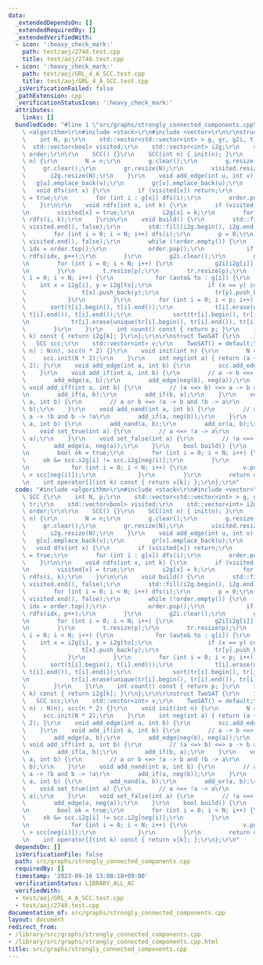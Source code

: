 ```yaml
---
data:
  _extendedDependsOn: []
  _extendedRequiredBy: []
  _extendedVerifiedWith:
  - icon: ':heavy_check_mark:'
    path: test/aoj/2748.test.cpp
    title: test/aoj/2748.test.cpp
  - icon: ':heavy_check_mark:'
    path: test/aoj/GRL_4_A_SCC.test.cpp
    title: test/aoj/GRL_4_A_SCC.test.cpp
  _isVerificationFailed: false
  _pathExtension: cpp
  _verificationStatusIcon: ':heavy_check_mark:'
  attributes:
    links: []
  bundledCode: "#line 1 \"src/graphs/strongly_connected_components.cpp\"\n#include\
    \ <algorithm>\r\n#include <stack>\r\n#include <vector>\r\n\r\nstruct SCC {\r\n\
    \    int N, p;\r\n    std::vector<std::vector<int> > g, gr, g2i, t, tr;\r\n  \
    \  std::vector<bool> visited;\r\n    std::vector<int> i2g;\r\n    std::stack<int>\
    \ order;\r\n\r\n    SCC() {}\r\n    SCC(int n) { init(n); }\r\n    void init(int\
    \ n) {\r\n        N = n;\r\n        g.clear();\r\n        g.resize(N);\r\n   \
    \     gr.clear();\r\n        gr.resize(N);\r\n        visited.resize(N);\r\n \
    \       i2g.resize(N);\r\n    }\r\n    void add_edge(int u, int v) {\r\n     \
    \   g[u].emplace_back(v);\r\n        gr[v].emplace_back(u);\r\n    }\r\n\r\n \
    \   void dfs(int x) {\r\n        if (visited[x]) return;\r\n        visited[x]\
    \ = true;\r\n        for (int i : g[x]) dfs(i);\r\n        order.push(x);\r\n\
    \    }\r\n\r\n    void rdfs(int x, int k) {\r\n        if (visited[x]) return;\r\
    \n        visited[x] = true;\r\n        i2g[x] = k;\r\n        for (int i : gr[x])\
    \ rdfs(i, k);\r\n    }\r\n\r\n    void build() {\r\n        std::fill(visited.begin(),\
    \ visited.end(), false);\r\n        std::fill(i2g.begin(), i2g.end(), -1);\r\n\
    \        for (int i = 0; i < N; i++) dfs(i);\r\n        p = 0;\r\n        std::fill(visited.begin(),\
    \ visited.end(), false);\r\n        while (!order.empty()) {\r\n            int\
    \ idx = order.top();\r\n            order.pop();\r\n            if (!visited[idx])\
    \ rdfs(idx, p++);\r\n        }\r\n        g2i.clear();\r\n        g2i.resize(p);\r\
    \n        for (int i = 0; i < N; i++) {\r\n            g2i[i2g[i]].push_back(i);\r\
    \n        }\r\n        t.resize(p);\r\n        tr.resize(p);\r\n        for (int\
    \ i = 0; i < N; i++) {\r\n            for (auto& to : g[i]) {\r\n            \
    \    int x = i2g[i], y = i2g[to];\r\n                if (x == y) continue;\r\n\
    \                t[x].push_back(y);\r\n                tr[y].push_back(x);\r\n\
    \            }\r\n        }\r\n        for (int i = 0; i < p; i++) {\r\n     \
    \       sort(t[i].begin(), t[i].end());\r\n            t[i].erase(unique(t[i].begin(),\
    \ t[i].end()), t[i].end());\r\n            sort(tr[i].begin(), tr[i].end());\r\
    \n            tr[i].erase(unique(tr[i].begin(), tr[i].end()), tr[i].end());\r\n\
    \        }\r\n    }\r\n    int count() const { return p; }\r\n    int operator[](int\
    \ k) const { return i2g[k]; }\r\n};\r\n\r\nstruct TwoSAT {\r\n    int N;\r\n \
    \   SCC scc;\r\n    std::vector<int> v;\r\n    TwoSAT() = default;\r\n    TwoSAT(int\
    \ n) : N(n), scc(n * 2) {}\r\n    void init(int n) {\r\n        N = n;\r\n   \
    \     scc.init(N * 2);\r\n    }\r\n    int neg(int a) { return (a + N) % (N *\
    \ 2); }\r\n    void add_edge(int a, int b) {\r\n        scc.add_edge(a, b);\r\n\
    \    }\r\n    void add_if(int a, int b) {\r\n        // a -> b <=> !b -> !a\r\n\
    \        add_edge(a, b);\r\n        add_edge(neg(b), neg(a));\r\n    }\r\n   \
    \ void add_iff(int a, int b) {\r\n        // (a <=> b) <=> a -> b and b -> a\r\
    \n        add_if(a, b);\r\n        add_if(b, a);\r\n    }\r\n    void add_or(int\
    \ a, int b) {\r\n        // a or b <=> !a -> b and !b -> a\r\n        add_if(neg(a),\
    \ b);\r\n    }\r\n    void add_nand(int a, int b) {\r\n        // a nand b <=>\
    \ a -> !b and b -> !a\r\n        add_if(a, neg(b));\r\n    }\r\n    void add_xor(int\
    \ a, int b) {\r\n        add_nand(a, b);\r\n        add_or(a, b);\r\n    }\r\n\
    \    void set_true(int a) {\r\n        // a <=> !a -> a\r\n        add_edge(neg(a),\
    \ a);\r\n    }\r\n    void set_false(int a) {\r\n        // !a <=> a -> !a\r\n\
    \        add_edge(a, neg(a));\r\n    }\r\n    bool build() {\r\n        scc.build();\r\
    \n        bool ok = true;\r\n        for (int i = 0; i < N; i++) {\r\n       \
    \     ok &= scc.i2g[i] != scc.i2g[neg(i)];\r\n        }\r\n        if (ok) {\r\
    \n            for (int i = 0; i < N; i++) {\r\n                v.push_back(scc[i]\
    \ > scc[neg(i)]);\r\n            }\r\n        }\r\n        return ok;\r\n    }\r\
    \n    int operator[](int k) const { return v[k]; };\r\n};\r\n"
  code: "#include <algorithm>\r\n#include <stack>\r\n#include <vector>\r\n\r\nstruct\
    \ SCC {\r\n    int N, p;\r\n    std::vector<std::vector<int> > g, gr, g2i, t,\
    \ tr;\r\n    std::vector<bool> visited;\r\n    std::vector<int> i2g;\r\n    std::stack<int>\
    \ order;\r\n\r\n    SCC() {}\r\n    SCC(int n) { init(n); }\r\n    void init(int\
    \ n) {\r\n        N = n;\r\n        g.clear();\r\n        g.resize(N);\r\n   \
    \     gr.clear();\r\n        gr.resize(N);\r\n        visited.resize(N);\r\n \
    \       i2g.resize(N);\r\n    }\r\n    void add_edge(int u, int v) {\r\n     \
    \   g[u].emplace_back(v);\r\n        gr[v].emplace_back(u);\r\n    }\r\n\r\n \
    \   void dfs(int x) {\r\n        if (visited[x]) return;\r\n        visited[x]\
    \ = true;\r\n        for (int i : g[x]) dfs(i);\r\n        order.push(x);\r\n\
    \    }\r\n\r\n    void rdfs(int x, int k) {\r\n        if (visited[x]) return;\r\
    \n        visited[x] = true;\r\n        i2g[x] = k;\r\n        for (int i : gr[x])\
    \ rdfs(i, k);\r\n    }\r\n\r\n    void build() {\r\n        std::fill(visited.begin(),\
    \ visited.end(), false);\r\n        std::fill(i2g.begin(), i2g.end(), -1);\r\n\
    \        for (int i = 0; i < N; i++) dfs(i);\r\n        p = 0;\r\n        std::fill(visited.begin(),\
    \ visited.end(), false);\r\n        while (!order.empty()) {\r\n            int\
    \ idx = order.top();\r\n            order.pop();\r\n            if (!visited[idx])\
    \ rdfs(idx, p++);\r\n        }\r\n        g2i.clear();\r\n        g2i.resize(p);\r\
    \n        for (int i = 0; i < N; i++) {\r\n            g2i[i2g[i]].push_back(i);\r\
    \n        }\r\n        t.resize(p);\r\n        tr.resize(p);\r\n        for (int\
    \ i = 0; i < N; i++) {\r\n            for (auto& to : g[i]) {\r\n            \
    \    int x = i2g[i], y = i2g[to];\r\n                if (x == y) continue;\r\n\
    \                t[x].push_back(y);\r\n                tr[y].push_back(x);\r\n\
    \            }\r\n        }\r\n        for (int i = 0; i < p; i++) {\r\n     \
    \       sort(t[i].begin(), t[i].end());\r\n            t[i].erase(unique(t[i].begin(),\
    \ t[i].end()), t[i].end());\r\n            sort(tr[i].begin(), tr[i].end());\r\
    \n            tr[i].erase(unique(tr[i].begin(), tr[i].end()), tr[i].end());\r\n\
    \        }\r\n    }\r\n    int count() const { return p; }\r\n    int operator[](int\
    \ k) const { return i2g[k]; }\r\n};\r\n\r\nstruct TwoSAT {\r\n    int N;\r\n \
    \   SCC scc;\r\n    std::vector<int> v;\r\n    TwoSAT() = default;\r\n    TwoSAT(int\
    \ n) : N(n), scc(n * 2) {}\r\n    void init(int n) {\r\n        N = n;\r\n   \
    \     scc.init(N * 2);\r\n    }\r\n    int neg(int a) { return (a + N) % (N *\
    \ 2); }\r\n    void add_edge(int a, int b) {\r\n        scc.add_edge(a, b);\r\n\
    \    }\r\n    void add_if(int a, int b) {\r\n        // a -> b <=> !b -> !a\r\n\
    \        add_edge(a, b);\r\n        add_edge(neg(b), neg(a));\r\n    }\r\n   \
    \ void add_iff(int a, int b) {\r\n        // (a <=> b) <=> a -> b and b -> a\r\
    \n        add_if(a, b);\r\n        add_if(b, a);\r\n    }\r\n    void add_or(int\
    \ a, int b) {\r\n        // a or b <=> !a -> b and !b -> a\r\n        add_if(neg(a),\
    \ b);\r\n    }\r\n    void add_nand(int a, int b) {\r\n        // a nand b <=>\
    \ a -> !b and b -> !a\r\n        add_if(a, neg(b));\r\n    }\r\n    void add_xor(int\
    \ a, int b) {\r\n        add_nand(a, b);\r\n        add_or(a, b);\r\n    }\r\n\
    \    void set_true(int a) {\r\n        // a <=> !a -> a\r\n        add_edge(neg(a),\
    \ a);\r\n    }\r\n    void set_false(int a) {\r\n        // !a <=> a -> !a\r\n\
    \        add_edge(a, neg(a));\r\n    }\r\n    bool build() {\r\n        scc.build();\r\
    \n        bool ok = true;\r\n        for (int i = 0; i < N; i++) {\r\n       \
    \     ok &= scc.i2g[i] != scc.i2g[neg(i)];\r\n        }\r\n        if (ok) {\r\
    \n            for (int i = 0; i < N; i++) {\r\n                v.push_back(scc[i]\
    \ > scc[neg(i)]);\r\n            }\r\n        }\r\n        return ok;\r\n    }\r\
    \n    int operator[](int k) const { return v[k]; };\r\n};\r\n"
  dependsOn: []
  isVerificationFile: false
  path: src/graphs/strongly_connected_components.cpp
  requiredBy: []
  timestamp: '2023-09-16 13:08:18+09:00'
  verificationStatus: LIBRARY_ALL_AC
  verifiedWith:
  - test/aoj/GRL_4_A_SCC.test.cpp
  - test/aoj/2748.test.cpp
documentation_of: src/graphs/strongly_connected_components.cpp
layout: document
redirect_from:
- /library/src/graphs/strongly_connected_components.cpp
- /library/src/graphs/strongly_connected_components.cpp.html
title: src/graphs/strongly_connected_components.cpp
---
```

